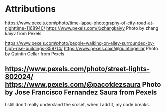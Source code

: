 # Attributions
https://www.pexels.com/photo/time-lapse-photography-of-city-road-at-nighttime-1168940/
https://www.pexels.com/@zhangkaiyv
Photo by zhang kaiyv from Pexels

https://www.pexels.com/photo/people-walking-on-alley-surrounded-by-high-rise-buildings-859214/
https://www.pexels.com/@quintingellar
Photo by Quintin Gellar from Pexels

https://www.pexels.com/photo/street-lights-802024/
https://www.pexels.com/@pacofdezsaura
Photo by Jose Francisco Fernandez Saura from Pexels
 ---

 I still don't really understand  the srcset, when I add it, my code breaks.